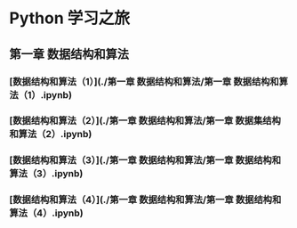 # Python 学习之旅

## 第一章 数据结构和算法 

###  [数据结构和算法（1）](./第一章 数据结构和算法/第一章 数据结构和算法（1）.ipynb) 

### [数据结构和算法（2）](./第一章 数据结构和算法/第一章 数据集结构和算法（2）.ipynb) 

### [数据结构和算法（3）](./第一章 数据结构和算法/第一章 数据结构和算法（3）.ipynb) 

### [数据结构和算法（4）](./第一章 数据结构和算法/第一章 数据结构和算法（4）.ipynb) 

